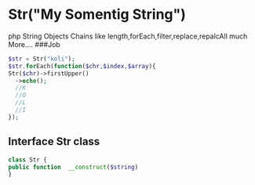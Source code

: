 # Str("My Somentig String")
php String Objects Chains like length,forEach,filter,replace,repalcAll much More....
###Job
```php
$str = Str("koli");
$str.forEach(function($chr,$index,$array){
Str($chr)->firstUpper()
  ->echo();
  //K
  //O
  //L
  //I
});
```

## Interface Str class
```php
class Str {
public function  __construct($string)
}


```
